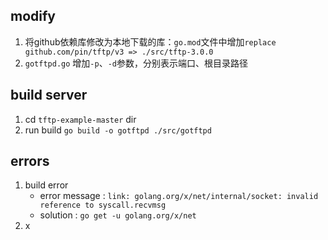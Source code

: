 ## modify

1. 将github依赖库修改为本地下载的库：```go.mod```文件中增加```replace github.com/pin/tftp/v3 => ./src/tftp-3.0.0```
2. ```gotftpd.go``` 增加```-p```、```-d```参数，分别表示端口、根目录路径


## build server

1. cd ```tftp-example-master``` dir
2. run build ```go build -o gotftpd ./src/gotftpd```

## errors

1. build error
    - error message : ```link: golang.org/x/net/internal/socket: invalid reference to syscall.recvmsg```
    - solution : ```go get -u golang.org/x/net```
2. x
